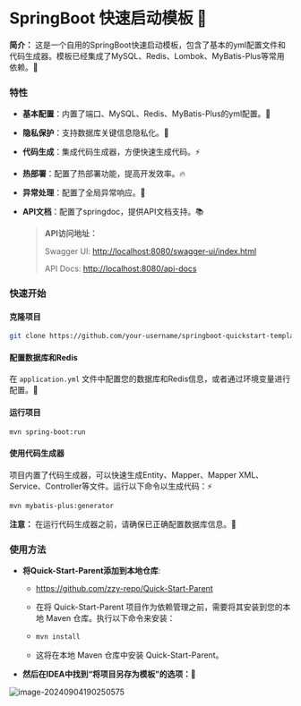 # SpringBoot 快速启动模板 🚀
**简介：**
这是一个自用的SpringBoot快速启动模板，包含了基本的yml配置文件和代码生成器。模板已经集成了MySQL、Redis、Lombok、MyBatis-Plus等常用依赖。🔧
### 特性
- **基本配置**：内置了端口、MySQL、Redis、MyBatis-Plus的yml配置。📝
- **隐私保护**：支持数据库关键信息隐私化。🔐
- **代码生成**：集成代码生成器，方便快速生成代码。⚡
- **热部署**：配置了热部署功能，提高开发效率。🔥
- **异常处理**：配置了全局异常响应。🚧
- **API文档**：配置了springdoc，提供API文档支持。📚
  
  > **API访问地址：**
  >
  > Swagger UI: [http://localhost:8080/swagger-ui/index.html](http://localhost:8080/swagger-ui/index.html)
  >
  > API Docs: [http://localhost:8080/api-docs](http://localhost:8080/api-docs)
### 快速开始
#### 克隆项目
```bash
git clone https://github.com/your-username/springboot-quickstart-template.git
```
#### 配置数据库和Redis
在 `application.yml` 文件中配置您的数据库和Redis信息，或者通过环境变量进行配置。🔧
#### 运行项目
```bash
mvn spring-boot:run
```
#### 使用代码生成器
项目内置了代码生成器，可以快速生成Entity、Mapper、Mapper XML、Service、Controller等文件。运行以下命令以生成代码：⚡
```bash
mvn mybatis-plus:generator
```
**注意：** 在运行代码生成器之前，请确保已正确配置数据库信息。📝
### 使用方法

- **将Quick-Start-Parent添加到本地仓库**:

  - https://github.com/zzy-repo/Quick-Start-Parent

  - 在将 Quick-Start-Parent 项目作为依赖管理之前，需要将其安装到您的本地 Maven 仓库。执行以下命令来安装：

  - ```bash
    mvn install
    ```

  - 这将在本地 Maven 仓库中安装 Quick-Start-Parent。

- **然后在IDEA中找到“将项目另存为模板”的选项：**📝

![image-20240904190250575](https://gitee.com/zzy2401/picbed/raw/master/images/image-20240904190250575.png)
